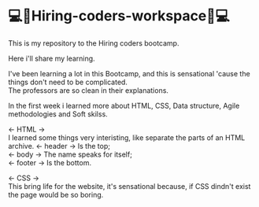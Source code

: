 # 💻📓Hiring-coders-workspace📓💻
This is my repository to the Hiring coders bootcamp.

Here i'll share my learning. 

I've been learning a lot in this Bootcamp, and this is sensational 'cause the things don't need to be complicated. <br>
The professors are so clean in their explanations. 

In the first week i learned more about HTML, CSS, Data structure, Agile methodologies and Soft skilss.

<- HTML -> <br>
    I learned some things very interisting, like separate the parts of an HTML archive.
      <- header -> Is the top; <br>
      <- body -> The name speaks for itself; <br>
      <- footer -> Is the bottom. 
       
<- CSS -> <br>
    This bring life for the website, it's sensational because, if CSS dindn't exist the page would be so boring.
  
